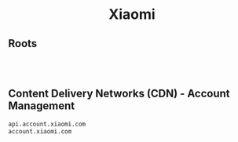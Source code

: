 


<h1 align="center">Xiaomi</h1>  


## Roots


```html

```  

<br>

## Content Delivery Networks (CDN) - Account Management


```html
api.account.xiaomi.com
account.xiaomi.com
```  

<br>
